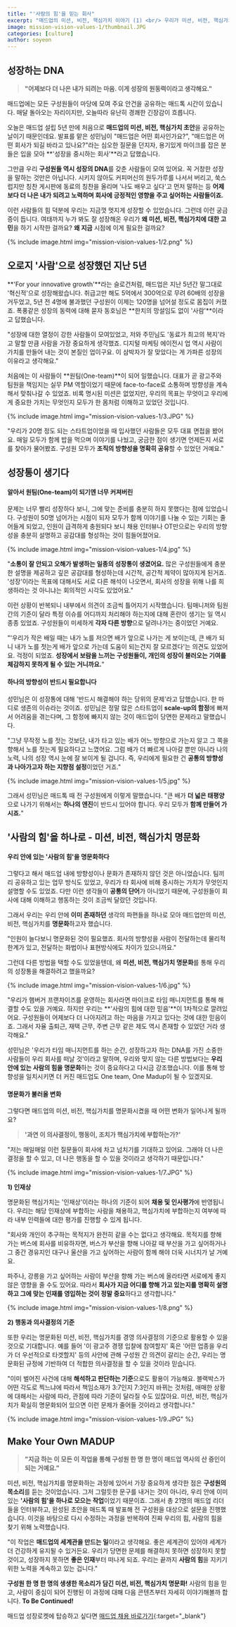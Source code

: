 ```yaml
---
title: "'사람의 힘'을 믿는 회사"
excerpt: "매드업의 미션, 비전, 핵심가치 이야기 (1) <br/> 우리가 미션, 비전, 핵심가치를 명문화하기로 한 이유, 그 히스토리에 대하여"
image: mission-vision-values-1/thumbnail.JPG
categories: [culture]
author: soyeon
---
```


## 성장하는 DNA

> **"어제보다 더 나은 내가 되려는 마음. 이게 성장의 원동력이라고 생각해요."**

매드업에는 모든 구성원들이 마당에 모여 주요 안건을 공유하는 매드톡 시간이 있습니다. 매달 돌아오는 자리이지만, 오늘따라 유난히 경쾌한 긴장감이 흐릅니다. 

오늘은 매드업 설립 5년 만에 처음으로 **매드업의 미션, 비전, 핵심가치 초안**을 공유하는 날이기 때문인데요. 발표를 맡은 성민님이 "매드업은 어떤 회사인가요?", "매드업은 어떤 회사가 되길 바라고 있나요?"라는 심오한 질문을 던지자, 용기있게 마이크를 잡은 분들은 입을 모아 **'성장을 중시하는 회사'**라고 답했습니다.

그만큼 우리 **구성원들 역시 성장의 DNA**를 갖춘 사람들이 모여 있어요. 꼭 거창한 성장을 말하는 것만은 아닙니다. 시키지 않아도 커피머신의 원두가루를 나서서 버리고, 쑥스럽지만 칭찬 게시판에 동료의 칭찬을 올리며 '나도 배우고 싶다'고 먼저 말하는 등 **어제보다 더 나은 내가 되려고 노력하며 회사에 긍정적인 영향을 주고 싶어하는 사람들이죠.**

이런 사람들의 힘 덕분에 우리는 지금껏 멋지게 성장할 수 있었습니다. 그런데 이런 궁금증이 듭니다. 여태까지 누가 봐도 잘 성장해온 우리가 **왜 미션, 비전, 핵심가치에 대한 고민**을 하기 시작한 걸까요? **왜 지금** 시점에 이게 필요한 걸까요?


{% include image.html img="mission-vision-values-1/2.png" %}


## 오로지 '사람'으로 성장했던 지난 5년

**'For your innovative growth'**라는 슬로건처럼, 매드업은 지난 5년간 말그대로 '혁신적'으로 성장해왔습니다. 취급고만 해도 5억에서 300억으로 무려 60배의 성장을 거두었고, 5년 전 4명에 불과했던 구성원이 이제는 120명을 넘어설 정도로 몸집이 커졌죠. 폭풍같은 성장의 동력에 대해 묻자 동호님은 **한치의 망설임도 없이 '사람'**이라고 답했습니다. 

"성장에 대한 열정이 강한 사람들이 모여있었고, 저와 주민님도 '동료가 최고의 복지'라고 말할 만큼 사람을 가장 중요하게 생각했죠. 디지털 마케팅 에이전시 업 역시 사람이 가치를 만들어 내는 것이 본질인 업이구요. 이 삼박자가 잘 맞았다는 게 가파른 성장의 이유라고 생각해요."

처음에는 이 사람들이 **원팀(One-team)**이 되어 일했습니다. 대표가 곧 광고주와 팀원을 책임지는 실무 PM 역할이었기 때문에 face-to-face로 소통하며 방향성을 계속해서 맞춰나갈 수 있었죠. 비록 명시된 미션은 없었지만, 우리의 목표는 무엇이고 우리에게 중요한 가치는 무엇인지 모두가 한 몸처럼 이해하고 있었던 것입니다.

{% include image.html img="mission-vision-values-1/3.JPG" %}


"우리가 20명 정도 되는 스타트업이었을 때 입사했던 사람들은 모두 대표 면접을 봤어요. 매일 모두가 함께 밥을 먹으며 이야기를 나눴고, 궁금한 점이 생기면 언제든지 서로를 찾아가 물어봤죠. 구성원 모두가 **조직의 방향성을 명확히 공유**할 수 있었던 거예요."

## 성장통이 생기다

#### 알아서 원팀(One-team)이 되기엔 너무 커져버린

문제는 너무 빨리 성장하다 보니, 그에 맞는 준비를 충분히 하지 못했다는 점에 있었습니다. 구성원이 50명 넘어가는 시점이 되자 모두가 함께 이야기를 나눌 수 있는 기회는 줄어들게 되었고, 인원이 급격하게 충원되다 보니 채용 인터뷰나 OT만으로는 우리의 방향성을 충분히 설명하고 공감대를 형성하는 것이 힘들어졌어요.

{% include image.html img="mission-vision-values-1/4.jpg" %}


"**소통이 잘 안되고 오해가 발생하는 일종의 성장통이 생겼어요.** 많은 구성원들에게 충분한 설명을 제공하고 깊은 공감대를 형성하는데 시간적, 공간적 제약이 많아지게 된거죠. '성장'이라는 목표에 대해서도 서로 다른 해석이 나오면서, 회사의 성장을 위해 나를 희생하라는 것 아니냐는 회의적인 시각도 있었어요."

이런 상황이 반복되니 내부에서 의견이 조금씩 틀어지기 시작했습니다. 팀매니저와 팀원 간의 기준이 달라 특정 이슈를 어디까지 처리해야 하는지에 대해 혼란이 생기는 일 역시 종종 있었죠. 구성원들이 미세하게 **각자 다른 방향**으로 달려나가는 중이었던 거예요.

"'우리가 작은 배일 때는 내가 노를 저으면 배가 앞으로 나가는 게 보이는데, 큰 배가 되니 내가 노를 젓는게 배가 앞으로 가는데 도움이 되는건지 잘 모르겠다'는 의견도 있었어요. 걱정이 되었죠. **성장에서 보람을 느끼는 구성원들이, 개인의 성장이 불러오는 기여를 체감하지 못하게 될 수 있는 거니까요.**"

#### 하나의 방향성이 반드시 필요합니다

성민님은 이 성장통에 대해 '반드시 해결해야 하는 당위의 문제'라고 답했습니다. 한 마디로 생존의 이슈라는 것이죠. 성민님은 정말 많은 스타트업이 **scale-up의 함정**에 빠져서 어려움을 겪는다며, 그 함정에 빠지지 않는 것이 매드업이 당면한 문제라고 말했습니다.

"그냥 무작정 노를 젓는 것보단, 내가 타고 있는 배가 어느 방향으로 가는지 알고 그 쪽을 향해서 노를 젓는게 필요하다고 느꼈어요. 그럼 배가 더 빠르게 나아갈 뿐만 아니라 나의 노력, 나의 성장 역시 눈에 잘 보이게 될 겁니다. 즉, 우리에게 필요한 건 **공통의 방향성과 나아가고자 하는 지향점 설정**이었던 거죠."

{% include image.html img="mission-vision-values-1/5.jpg" %}


그래서 성민님은 매드톡 때 전 구성원에게 이렇게 말했습니다.
"큰 배가 **더 넓은 태평양**으로 나가기 위해서는 **하나의 엔진**이 반드시 있어야 합니다. 우리 모두가 **함께 만들어 가시죠.**"


## '사람의 힘'을 하나로 - 미션, 비전, 핵심가치 명문화

#### 우리 안에 있는 '사람의 힘'을 명문화하다

그렇다고 해서 매드업 내에 방향성이나 문화가 존재하지 않던 것은 아니었습니다. 팀끼리 공유하고 있는 업무 방식도 있었고, 우리가 타 회사에 비해 중시하는 가치가 무엇인지 설명할 수도 있었죠. 다만 이런 생각들이 **공통의 단어**가 아니었기 때문에, 구성원들이 회사에 대해 이해하고 행동하는 것이 조금씩 달랐던 것입니다.

그래서 우리는 우리 안에 **이미 존재하던** 생각의 파편들을 하나로 모아 매드업만의 미션, 비전, 핵심가치를 **명문화**하고자 했습니다. 

"인원이 늘다보니 명문화된 것이 필요했죠. 회사의 방향성을 사람이 전달하는데 물리적 한계가 있고, 전달하는 화법이나 표현방식에도 차이가 있으니까요."

그런데 다른 방법을 택할 수도 있었을텐데, 왜 **미션, 비전, 핵심가치 명문화**를 통해 우리의 성장통을 해결하려고 했을까요?

{% include image.html img="mission-vision-values-1/6.jpg" %}


"우리가 햄버거 프랜차이즈를 운영하는 회사라면 마이크로 타임 매니지먼트를 통해 해결할 수도 있을 거예요. 하지만 우리는 **'사람의 힘에 대한 믿음'**이 1차적으로 깔려있어요. 구성원들이 어제보다 더 나아지려고 하는 마음을 가지고 있다는 것에 대한 믿음이죠. 그래서 자율 출퇴근, 재택 근무, 주변 근무 같은 제도 역시 존재할 수 있었던 거라 생각해요."

성민님은 '우리가 타임 매니지먼트를 하는 순간, 성장하고자 하는 DNA를 가진 소중한 사람들이 우리 회사를 떠날 것'이라고 말하며, 우리와 맞지 않는 다른 방법보다는 **우리 안에 있는 사람의 힘을 명문화**하는 것이 중요하다고 다시금 강조했습니다. 이를 통해 방향성을 일치시키면 더 커진 매드업도 One team, One Madup이 될 수 있겠지요.

#### 명문화가 불러올 변화

그렇다면 매드업의 미션, 비전, 핵심가치를 명문화시켰을 때 어떤 변화가 일어나게 될까요?

> **'과연 이 의사결정이, 행동이, 조치가 핵심가치에 부합하는가?'**

"저는 매일매일 이런 질문들이 회사에 차고 넘치기를 기대하고 있어요. 그래야 더 나은 결정을 할 수 있고, 더 나은 행동을 할 수 있을 것이라고 생각하기 때문입니다."

{% include image.html img="mission-vision-values-1/7.JPG" %}


**1) 인재상**

명문화된 핵심가치는 '인재상'이라는 하나의 기준이 되어 **채용 및 인사평가**에 반영됩니다. 우리는 해당 인재상에 부합하는 사람을 채용하고, 핵심가치에 부합하는지 여부에 따라 내부 인력들에 대한 평가를 진행할 수 있게 됩니다.

"회사와 개인이 추구하는 목적지가 완전히 같을 수는 없다고 생각해요. 목적지를 향해 가는 버스에 회사를 비유하자면, 버스가 부산을 향해 나아갈 때 부산을 가고 싶어하거나 그 중간 경유지인 대구나 울산을 가고 싶어하는 사람이 함께 해야 더욱 시너지가 날 거예요. 

파주나, 강릉을 가고 싶어하는 사람이 부산을 향해 가는 버스에 올라타면 서로에게 좋지 않은 영향을 줄 수도 있어요. 따라서 **회사가 지금 어디를 향해 가고 있는지를 명확히 설명하고 그에 맞는 인재를 영입하는 것이 정말 중요**하다고 생각합니다."

{% include image.html img="mission-vision-values-1/8.png" %}


**2) 행동과 의사결정의 기준**

또한 우리는 명문화된 미션, 비전, 핵심가치를 경영 의사결정의 기준으로 활용할 수 있을 것으로 기대합니다. 예를 들어 '이 광고주 경쟁 입찰에 참여할지' 혹은 '어떤 업종을 우리가 더 우선적으로 타겟할지' 등의 사안에 관해 구성원 간 의견이 갈리는 순간, 우리는 명문화된 규정에 기반하여 더 적합한 의사결정을 할 수 있을 것이라 믿습니다.

"이미 벌어진 사건에 대해 **해석하고 판단하는 기준**으로도 활용이 가능해요. 블랙박스가 어떤 각도로 찍느냐에 따라서 책임소재가 3:7인지 7:3인지 바뀌는 것처럼, 애매한 상황에 대해서는 사람에 따라, 관점에 따라 기준이 달라질 수도 있잖아요. 미션, 비전, 핵심가치가 확실히 명문화되어 있으면 이런 문제가 줄어들 것이라고 생각합니다."

{% include image.html img="mission-vision-values-1/9.JPG" %}


## Make Your Own MADUP
> **"지금 하는 이 모든 이 작업을 통해 구성원 한 명 한 명이 매드업 역사의 산 증인이 되는 거예요."**

미션, 비전, 핵심가치를 명문화하는 과정에 있어서 가장 중요하게 생각한 점은 **구성원의 목소리**를 듣는 것이었습니다. 그저 그럴듯한 문구를 내거는 것이 아니라, 우리 안에 이미 있는 **'사람의 힘'을 하나로 모으는 작업**이었기 때문이죠. 그래서 총 21명의 매드업 리더들을 인터뷰하고, 완성된 초안을 매드톡 때 발표해 전 구성원을 대상으로 설문을 진행했습니다. 이것을 바탕으로 다시 수정하는 과정을 반복하여 진짜 우리의 힘, 사람의 힘을 찾기 위해 노력했습니다.

"이 작업은 **매드업의 세계관을 만드는 일**이라고 생각해요. 좋은 세계관이 있어야 세계가 더 건강하게 유지될 수 있거든요. 우리가 당면한 문제를 해결하지 못하면 성장하지 못할 것이고, 성장하지 못하면 **좋은 인재**부터 떠나게 되죠. 우리는 끝까지 **사람의 힘**을 지키기 위한 노력을 계속하고 있는 겁니다."

**구성원 한 명 한 명의 생생한 목소리가 담긴 미션, 비전, 핵심가치 명문화!** 사람의 힘을 믿고, 사람이 중심이 되어 진행된 이 과정에 대해 다음 콘텐츠부터 자세히 이야기해볼까 합니다. **To Be Continued!**

매드업 성장로켓에 탑승하고 싶다면 [매드업 채용 바로가기](https://www.notion.so/maduphr/fff8c23e3b434fb1abdfb36ad915d3ee){:target="_blank"}
